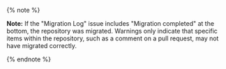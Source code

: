 {% note %}

**Note:** If the "Migration Log" issue includes "Migration completed" at the bottom, the repository was migrated. Warnings only indicate that specific items within the repository, such as a comment on a pull request, may not have migrated correctly.

{% endnote %}
